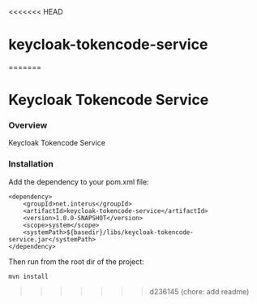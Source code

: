 <<<<<<< HEAD
# keycloak-tokencode-service
=======
# Keycloak Tokencode Service

### Overview

Keycloak Tokencode Service

### Installation

Add the dependency to your pom.xml file:

```
<dependency>
    <groupId>net.interus</groupId>
    <artifactId>keycloak-tokencode-service</artifactId>
    <version>1.0.0-SNAPSHOT</version>
    <scope>system</scope>
    <systemPath>${basedir}/libs/keycloak-tokencode-service.jar</systemPath>
</dependency>
```

Then run from the root dir of the project:

```
mvn install
```
>>>>>>> d236145 (chore: add readme)
